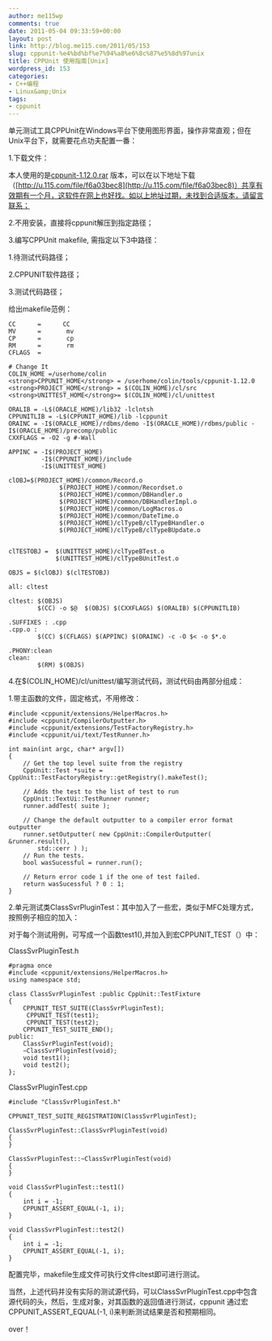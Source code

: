 ```yaml
---
author: me115wp
comments: true
date: 2011-05-04 09:33:59+00:00
layout: post
link: http://blog.me115.com/2011/05/153
slug: cppunit-%e4%bd%bf%e7%94%a8%e6%8c%87%e5%8d%97unix
title: CPPUnit 使用指南[Unix]
wordpress_id: 153
categories:
- C++编程
- Linux&amp;Unix
tags:
- cppunit
---
```


单元测试工具CPPUnit在Windows平台下使用图形界面，操作非常直观；但在Unix平台下，就需要花点功夫配置一番：

 

1.下载文件：

 

本人使用的是[cppunit-1.12.0.rar](http://u.115.com/file/f6a03bec8) 版本，可以在以下地址下载（[http://u.115.com/file/f6a03bec8](http://u.115.com/file/f6a03bec8)）共享有效期有一个月，这软件在网上也好找。如以上地址过期，未找到合适版本，请留言联系；

 

2.不用安装，直接将cppunit解压到指定路径；

 

3.编写CPPUnit makefile, 需指定以下3中路径：

 

1.待测试代码路径；

 

2.CPPUNIT软件路径；

 

3.测试代码路径；

 

给出makefile范例：

 
    
    CC      =      CC
    MV      =       mv
    CP      =       cp
    RM      =       rm
    CFLAGS  =
    
    # Change It
    COLIN_HOME =/userhome/colin
    <strong>CPPUNIT_HOME</strong> = /userhome/colin/tools/cppunit-1.12.0
    <strong>PROJECT_HOME</strong> = $(COLIN_HOME)/cl/src
    <strong>UNITTEST_HOME</strong>= $(COLIN_HOME)/cl/unittest
    
    ORALIB = -L$(ORACLE_HOME)/lib32 -lclntsh
    CPPUNITLIB = -L$(CPPUNIT_HOME)/lib -lcppunit
    ORAINC = -I$(ORACLE_HOME)/rdbms/demo -I$(ORACLE_HOME)/rdbms/public -I$(ORACLE_HOME)/precomp/public
    CXXFLAGS = -O2 -g #-Wall
    
    APPINC = -I$(PROJECT_HOME)
             -I$(CPPUNIT_HOME)/include 
             -I$(UNITTEST_HOME)
    
    clOBJ=$(PROJECT_HOME)/common/Record.o 
                  $(PROJECT_HOME)/common/Recordset.o 
                  $(PROJECT_HOME)/common/DBHandler.o 
                  $(PROJECT_HOME)/common/DBHandlerImpl.o 
                  $(PROJECT_HOME)/common/LogMacros.o 
                  $(PROJECT_HOME)/common/DateTime.o 
                  $(PROJECT_HOME)/clTypeB/clTypeBHandler.o 
                  $(PROJECT_HOME)/clTypeB/clTypeBUpdate.o
    
    
    clTESTOBJ =  $(UNITTEST_HOME)/clTypeBTest.o 
                 $(UNITTEST_HOME)/clTypeBUnitTest.o
    
    OBJS = $(clOBJ) $(clTESTOBJ)
    
    all: cltest
    
    cltest: $(OBJS)
            $(CC) -o $@  $(OBJS) $(CXXFLAGS) $(ORALIB) $(CPPUNITLIB)
    
    .SUFFIXES : .cpp
    .cpp.o :
            $(CC) $(CFLAGS) $(APPINC) $(ORAINC) -c -O $< -o $*.o    
    
    .PHONY:clean
    clean:
            $(RM) $(OBJS)









4.在$(COLIN_HOME)/cl/unittest/编写测试代码，测试代码由两部分组成：





1.带主函数的文件，固定格式，不用修改：




    
    #include <cppunit/extensions/HelperMacros.h>
    #include <cppunit/CompilerOutputter.h>
    #include <cppunit/extensions/TestFactoryRegistry.h>
    #include <cppunit/ui/text/TestRunner.h>
    
    int main(int argc, char* argv[])
    {
        // Get the top level suite from the registry
        CppUnit::Test *suite = CppUnit::TestFactoryRegistry::getRegistry().makeTest();
    
        // Adds the test to the list of test to run
        CppUnit::TextUi::TestRunner runner;
        runner.addTest( suite );
    
        // Change the default outputter to a compiler error format outputter
        runner.setOutputter( new CppUnit::CompilerOutputter( &runner.result(),
            std::cerr ) );
        // Run the tests.
        bool wasSucessful = runner.run();
    
        // Return error code 1 if the one of test failed.
        return wasSucessful ? 0 : 1;
    }





2.单元测试类ClassSvrPluginTest：其中加入了一些宏，类似于MFC处理方式，按照例子相应的加入：





对于每个测试用例，可写成一个函数test1(),并加入到宏CPPUNIT_TEST（）中：





ClassSvrPluginTest.h




    
    #pragma once
    #include <cppunit/extensions/HelperMacros.h>
    using namespace std;
    
    class ClassSvrPluginTest :public CppUnit::TestFixture
    {
        CPPUNIT_TEST_SUITE(ClassSvrPluginTest);
         CPPUNIT_TEST(test1);
         CPPUNIT_TEST(test2);
        CPPUNIT_TEST_SUITE_END();
    public:
        ClassSvrPluginTest(void);
        ~ClassSvrPluginTest(void);
        void test1();
        void test2();
    };





ClassSvrPluginTest.cpp




    
    #include "ClassSvrPluginTest.h"
    
    CPPUNIT_TEST_SUITE_REGISTRATION(ClassSvrPluginTest);
    
    ClassSvrPluginTest::ClassSvrPluginTest(void)
    {
    }
    
    ClassSvrPluginTest::~ClassSvrPluginTest(void)
    {
    }
    
    void ClassSvrPluginTest::test1()
    {
        int i = -1;
        CPPUNIT_ASSERT_EQUAL(-1, i);
    }
    
    void ClassSvrPluginTest::test2()
    {
        int i = -1;
        CPPUNIT_ASSERT_EQUAL(-1, i);
    }





配置完毕，makefile生成文件可执行文件cltest即可进行测试。





当然，上述代码并没有实际的测试源代码，可以ClassSvrPluginTest.cpp中包含源代码的头，然后，生成对象，对其函数的返回值进行测试，cppunit 通过宏CPPUNIT_ASSERT_EQUAL(-1, i)来判断测试结果是否和预期相同。





over！
